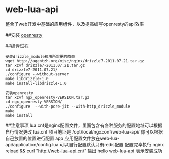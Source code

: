 # web-lua-api

整合了web开发中基础的应用组件，以及提高编写openresty的api效率

##安装
  [openresty](http://openresty.org/#Installation)

##编译过程
  ```shell
 安装drizzle_module模块所需要的依赖
 wget http://agentzh.org/misc/nginx/drizzle7-2011.07.21.tar.gz
 tar xzvf drizzle7-2011.07.21.tar.gz
 cd drizzle7-2011.07.21/
 ./configure --without-server
 make libdrizzle-1.0
 make install-libdrizzle-1.0

 安装openresty
 tar xzvf ngx_openresty-VERSION.tar.gz
 cd ngx_openresty-VERSION/
 ./configure  --with-pcre-jit --with-http_drizzle_module
 make
 make install
  ```
##注意事项
 lua.cnf是nginx配置文件，里面包含有各种服务的配置地址可以根据自行情况更改
 lua.cnf 项目地址是 /opt/local/ngxconf/web-lua-api/    你可以根据自己放置的位置进行配置
 app 应用配置文件放在web-lua-api/application/config.lua 可以自行配置默认只有redis配置
 配置完毕执行 nginx reload  && curl "http://web-lua-api.cn/"
 输出 hello web-lua-api 表示安装成功